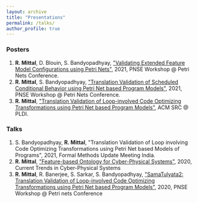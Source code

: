 ```yaml
---
layout: archive
title: "Presentations"
permalink: /talks/
author_profile: true
---
```


### Posters

1. **R. Mittal**, D. Blouin, S. Bandyopadhyay, <a href="https://raks0009.github.io/talks/2021-06-25-pnse2">"Validating Extended Feature Model Configurations using Petri Nets"</a>, 2021, PNSE Workshop @ Petri Nets Conference.
2. **R. Mittal**, S. Bandyopadhyay, <a href="https://raks0009.github.io/talks/2021-06-25-pnse1">"Translation Validation of Scheduled Conditional Behavior using Petri Net based Program Models"</a>, 2021, PNSE Workshop @ Petri Nets Conference.
3. **R. Mittal**, <a href="https://raks0009.github.io/talks/2020-06-18-pldi_src">"Translation Validation of Loop-involved Code Optimizing Transformations using Petri Net based Program Models"</a>, ACM SRC @ PLDI.

### Talks
1. S. Bandyopadhyay, **R. Mittal**, "Translation Validation of Loop involving Code Optimizing Transformations using Petri Net based Models of Programs", 2021, Formal Methods Update Meeting India.
2. **R. Mittal**, <a href="https://raks0009.github.io/talks/2020-10-10-cticps">"Feature-based Ontology for Cyber-Physical Systems"</a>, 2020, Current Trends in Cyber-Physical Systems
3. **R. Mittal**, R. Banerjee, S. Sarkar, S. Bandyopadhyay, <a href="https://raks0009.github.io/publication/2020-pnse">"SamaTulyata2: Translation Validation of Loop-involved Code Optimizing Transformations using Petri Net based Program Models"</a>, 2020, PNSE Workshop @ Petri nets Conference


<!---
{% for post in site.talks reversed %}
  {% include archive-single-talk.html %}
{% endfor %}
--->
